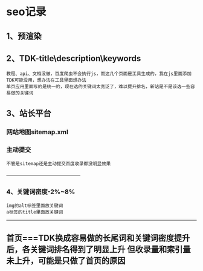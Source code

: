# seo记录

## 1、预渲染

## 2、TDK-title\description\keywords
    教程、api、文档没做，百度爬虫不会执行js，而这几个页面是工具生成的，我在js里面添加TDK可能没用，想办法在工具里面想办法
    单页应用里面写的是统一的，现在选的关键词太宽泛了，难以提升排名，新站是不是该选一些容易做的关键词
## 3、站长平台
### 网站地图sitemap.xml
### 主动提交
    不管是sitemap还是主动提交百度收录都没明显效果

——————————————

### 4、关键词密度-2%~8%
    img的alt标签里面放关键词
    a标签的title里面放关键词

----------------
首页===TDK换成容易做的长尾词和关键词密度提升后，各关键词排名得到了明显上升
但收录量和索引量未上升，可能是只做了首页的原因
----------------